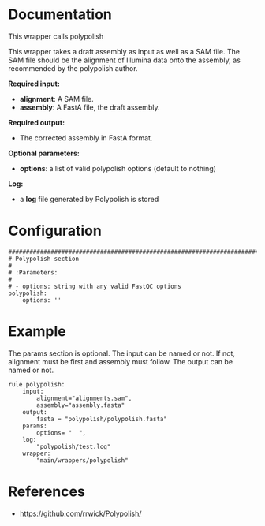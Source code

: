 # Documentation

This wrapper calls polypolish

This wrapper takes a draft assembly as input as well as a SAM file.
The SAM file should be the alignment of Illumina data onto the 
assembly, as recommended by the polypolish author.


**Required input:**

- **alignment**: A SAM file.
- **assembly**: A FastA file, the draft assembly.

**Required output:**

- The corrected assembly in FastA format.

**Optional parameters:**

- **options**: a list of valid polypolish options (default to nothing)

**Log:**

- a **log** file generated by Polypolish is stored

# Configuration

    ##############################################################################
    # Polypolish section
    #
    # :Parameters:
    #
    # - options: string with any valid FastQC options
    polypolish:
        options: ''

# Example

The params section is optional. The input can be named or not. If not, alignment must be first and assembly must follow.
The output can be named or not.

    rule polypolish:
        input:
            alignment="alignments.sam",
            assembly="assembly.fasta"
        output:
            fasta = "polypolish/polypolish.fasta"
        params:
            options= "  ",
        log:
            "polypolish/test.log"
        wrapper:
            "main/wrappers/polypolish"


# References

- https://github.com/rrwick/Polypolish/
